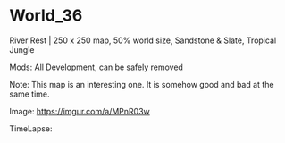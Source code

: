 # World_36
River Rest | 250 x 250 map, 50% world size, Sandstone &amp; Slate, Tropical Jungle

Mods: All Development, can be safely removed

Note: This map is an interesting one. It is somehow good and bad at the same time. 

Image: https://imgur.com/a/MPnR03w

TimeLapse: 
